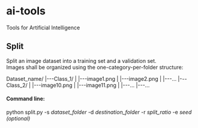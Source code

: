 # ai-tools
Tools for Artificial Intelligence

## Split

Split an image dataset into a training set and a validation set.
<br/>
Images shall be organized using the one-category-per-folder structure:

Dataset_name/
|---Class_1/
|   |---image1.png
|   |---image2.png
|   |---...
|---Class_2/
|   |---image10.png
|   |---image11.png
|   |---...
|---...

#### Command line:
python split.py -s *dataset_folder* -d *destination_folder* -r *split_ratio* -e *seed (optional)*
